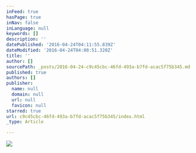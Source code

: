 ```yaml
---
inFeed: true
hasPage: true
inNav: false
inLanguage: null
keywords: []
description: ''
datePublished: '2016-04-24T04:11:55.839Z'
dateModified: '2016-04-24T04:08:51.320Z'
title: ''
author: []
sourcePath: _posts/2016-04-24-c9c45cbc-46fd-493a-b7fd-acac5f75b345.md
published: true
authors: []
publisher:
  name: null
  domain: null
  url: null
  favicon: null
starred: true
url: c9c45cbc-46fd-493a-b7fd-acac5f75b345/index.html
_type: Article

---
```

![](https://the-grid-user-content.s3-us-west-2.amazonaws.com/3392f49d-f035-4305-89ec-32337aecb4ec.jpg)